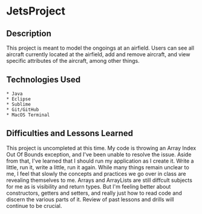 # JetsProject

## Description
This project is meant to model the ongoings at an airfield. Users can see all aircraft currently located at the airfield, add and remove aircraft, and view specific attributes of the aircraft, among other things.

## Technologies Used
	* Java
	* Eclipse
	* Sublime
	* Git/GitHub
	* MacOS Terminal

## Difficulties and Lessons Learned
This project is uncompleted at this time. My code is throwing an Array Index Out Of Bounds exception, and I've been unable to resolve the issue. Aside from that, I've learned that I should run my application as I create it. Write a little, run it, write a little, run it again. While many things remain unclear to me, I feel that slowly the concepts and practices we go over in class are revealing themselves to me. Arrays and ArrayLists are still diffcult subjects for me as is visibility and return types. But I'm feeling better about constructors, getters and setters, and really just how to read code and discern the various parts of it. Review of past lessons and drills will continue to be crucial.   